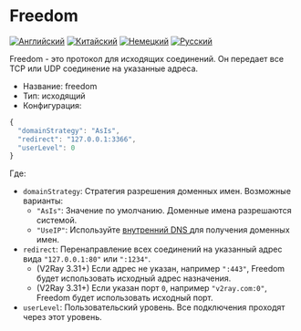# Freedom

[![Английский](../../resources/english.svg)](https://www.v2ray.com/en/configuration/protocols/freedom.html) [![Китайский](../../resources/chinese.svg)](https://www.v2ray.com/chapter_02/protocols/freedom.html) [![Немецкий](../../resources/german.svg)](https://www.v2ray.com/de/configuration/protocols/freedom.html) [![Русский](../../resources/russian.svg)](https://www.v2ray.com/ru/configuration/protocols/freedom.html)

Freedom - это протокол для исходящих соединений. Он передает все TCP или UDP соединение на указанные адреса.

* Название: freedom
* Тип: исходящий
* Конфигурация:

```javascript
{
  "domainStrategy": "AsIs",
  "redirect": "127.0.0.1:3366",
  "userLevel": 0
}
```

Где:

* `domainStrategy`: Стратегия разрешения доменных имен. Возможные варианты: 
  * `"AsIs"`: Значение по умолчанию. Доменные имена разрешаются системой.
  * ` "UseIP" `: Используйте [ внутренний DNS ](../dns.md) для получения доменных имен.
* `redirect`: Перенаправление всех соединений на указанный адрес вида `"127.0.0.1:80"` или `":1234"`. 
  * (V2Ray 3.31+) Если адрес не указан, например `":443"`, Freedom будет использовать исходный адрес назначения.
  * (V2Ray 3.31+) Если указан порт `0`, например `"v2ray.com:0"`, Freedom будет использовать исходный порт.
* ` userLevel `: Пользовательский уровень. Все подключения проходят через этот уровень.